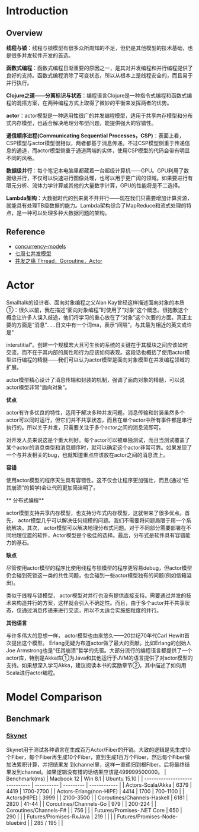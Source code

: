 

# Introduction

## Overview
**线程与锁**：线程与锁模型有很多众所周知的不足，但仍是其他模型的技术基础，也是很多并发软件开发的首选。

**函数式编程**：函数式编程日渐重要的原因之一，是其对并发编程和并行编程提供了良好的支持。函数式编程消除了可变状态，所以从根本上是线程安全的，而且易于并行执行。

**Clojure之道——分离标识与状态**：编程语言Clojure是一种指令式编程和函数式编程的混搭方案，在两种编程方式上取得了微妙的平衡来发挥两者的优势。

**actor**：actor模型是一种适用性很广的并发编程模型，适用于共享内存模型和分布式内存模型，也适合解决地理分布型问题，能提供强大的容错性。

**通信顺序进程(Communicating Sequential Processes，CSP)**：表面上看，CSP模型与actor模型很相似，两者都基于消息传递。不过CSP模型侧重于传递信息的通道，而actor模型侧重于通道两端的实体，使用CSP模型的代码会带有明显不同的风格。

**数据级并行**：每个笔记本电脑里都藏着一台超级计算机——GPU。GPU利用了数据级并行，不仅可以快速进行图像处理，也可以用于更广阔的领域。如果要进行有限元分析、流体力学计算或其他的大量数字计算，GPU的性能将是不二选择。

**Lambda架构**：大数据时代的到来离不开并行——现在我们只需要增加计算资源，就能具有处理TB级数据的能力。Lambda架构综合了MapReduce和流式处理的特点，是一种可以处理多种大数据问题的架构。

## Reference
- [concurrency-models](http://tutorials.jenkov.com/java-concurrency/concurrency-models.html)
- [七周七并发模型](https://drive.wps.cn/view/l/3db758274cf94555a456332436ec5f19)
- [并发之痛 Thread，Goroutine，Actor](http://www.tuicool.com/articles/MNVbAbQ)





# Actor

Smalltalk的设计者、面向对象编程之父Alan Kay曾经这样描述面向对象的本质①：很久以前，我在描述“面向对象编程”时使用了“对象”这个概念。很抱歉这个概念让许多人误入歧途，他们将学习的重心放在了“对象”这个次要的方面。真正主要的方面是“消息”……日文中有一个词ma，表示“间隔”，与其最为相近的英文或许是“ 

interstitial”。创建一个规模宏大且可生长的系统的关键在于其模块之间应该如何交流，而不在于其内部的属性和行为应该如何表现。这段话也概括了使用actor模型进行编程的精髓——我们可以认为actor模型是面向对象模型在并发编程领域的扩展。 

actor模型精心设计了消息传输和封装的机制，强调了面向对象的精髓，可以说actor模型非常“面向对象”。

**优点**

actor有许多优良的特性，适用于解决多种并发问题。消息传输和封装虽然多个actor可以同时运行，但它们并不共享状态，而且在单个actor中所有事件都是串行执行的。所以关于并发，只需要关注于多个actor之间的消息流即可。

对开发人员来说这是个重大利好。每个actor可以被单独测试，而且当测试覆盖了某个actor的消息类型和消息顺序时，就可以确定这个actor非常可靠。如果发现了一个与并发相关的bug，也就知道重点应该放在actor之间的消息流上。

**容错**

使用actor模型的程序天生具有容错性。这不仅会让程序更加强壮，而且(通过“任其崩溃”的哲学)会让代码更加简洁明了。

** 分布式编程**

actor模型支持共享内存模型，也支持分布式内存模型，这就带来了很多优点。首先， actor模型几乎可以解决任何规模的问题。我们不需要将问题局限于用一个系统解决。其次， actor模型可以解决地理分布式问题。对于不同部分需要部署在不同地理位置的软件，Actor模型是个极佳的选择。最后，分布式是软件具有容错能力的基石。

**缺点**

尽管使用actor模型的程序比使用线程与锁模型的程序更容易debug，但actor模型仍会碰到死锁这一类的共性问题，也会碰到一些actor模型独有的问题(例如信箱溢出)。

类似于线程与锁模型， actor模型对并行也没有提供直接支持。需要通过并发的技术来构造并行的方案，这样就会引入不确定性。而且，由于多个actor并不共享状态，仅通过消息传递来进行交流，所以不太适合实施细粒度的并行。

**其他语言**

与许多伟大的思想一样， actor模型也由来悠久——20世纪70年代Carl Hewitt首次提出这个模型。 Erlang无疑为布道actor做了最大的贡献。比如Erlang的创始人Joe Armstrong也是“任其崩溃”哲学的先驱。大部分流行的编程语言都提供了一个actor库，特别是Akka库①为Java和其他运行于JVM的语言提供了对actor模型的支持。如果想深入学习Akka，建议阅读本书的奖励章节②，其中描述了如何用Scala进行actor编程。


# Model Comparison
## Benchmark
### [Skynet](https://github.com/atemerev/skynet)
Skynet用于测试各种语言在生成百万Actor/Fiber的开销。大致的逻辑是先生成10个Fiber，每个Fiber再生成10个Fiber，直到生成1百万个Fiber，然后每个Fiber做加法累积计算，并把结果发 到channel里，这样一直递归到根Fiber。后将最终结果发到channel。如果逻辑没有错的话结果应该是499999500000。
| Benchmark(ms)                  | Macbook 12 | Win 8.1   | Ubuntu 15.10 |
| ------------------------------ | ---------- | --------- | ------------ |
| Actors-Scala/Akka              | 6379       | 4419      | 1700-2700    |
| Actors-Erlang(non-HIPE)        | 4414       | 1700      | 700-1100     |
| Actors(HIPE)                   | 3999       |           | 2100-3500    |
| Coroutines/Channels-Haskell    | 6181       | 2820      | 41-44        |
| Coroutines/Channels-Go         | 979        |           | 200-224      |
| Coroutines/Channels-F#         |            | 756       |              |
| Futures/Promises-.NET Core     | 650        | 290       |              |
| Futures/Promises-RxJava        | 219        |           |              |
| Futures/Promises-Node-bluebird |            | 285 / 195 |              |





